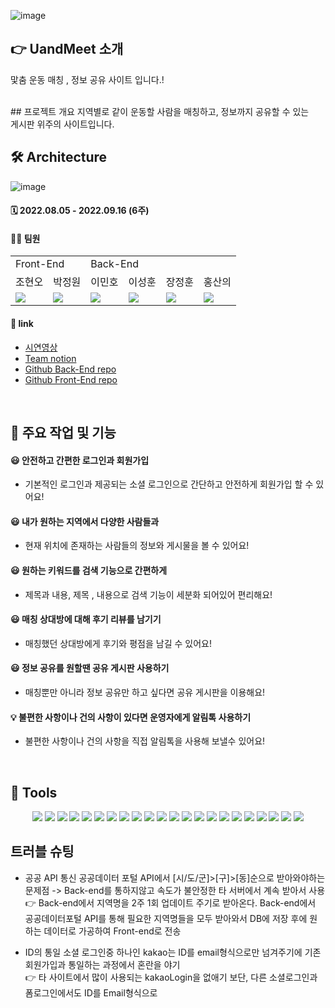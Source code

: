 ![image](https://user-images.githubusercontent.com/58943830/190537888-a808062d-fe3a-41a1-bf2e-d407627c329f.png)
## 👉 UandMeet 소개
맟춤 운동 매칭 , 정보 공유 사이트 입니다.!

<br>
## 프로젝트 개요
지역별로 같이 운동할 사람을 매칭하고, 정보까지 공유할 수 있는
<br>
게시판 위주의 사이트입니다.

## 🛠 Architecture
![image](https://user-images.githubusercontent.com/56526225/190002286-d5fa17f1-a672-462f-b5da-fd9303cddee4.png)


#### 🗓 2022.08.05 - 2022.09.16 (6주)
#### 🙋‍♂️ 팀원

<table>
  <tr>
    <td colspan="2">Front-End</td>
    <td colspan="4">Back-End</td>
  </tr>
  <tr>
    <td>조현오</td>
    <td>박정원</td>
    <td>이민호</td>
    <td>이성훈</td>
    <td>장정훈</td>
    <td>홍산의</td>
  </tr>
  <tr>
    <td><img src="https://img.shields.io/badge/React-61DAFB?style=flat-square&logo=React&logoColor=white"/></td>
    <td><img src="https://img.shields.io/badge/React-61DAFB?style=flat-square&logo=React&logoColor=white"/></td>
    <td><img src="https://img.shields.io/badge/Springboot-6DB33F?style=flat-square&logo=Springboot&logoColor=white"/></td>
    <td><img src="https://img.shields.io/badge/Springboot-6DB33F?style=flat-square&logo=Springboot&logoColor=white"/></td>
    <td><img src="https://img.shields.io/badge/Springboot-6DB33F?style=flat-square&logo=Springboot&logoColor=white"/></td>
    <td><img src="https://img.shields.io/badge/Springboot-6DB33F?style=flat-square&logo=Springboot&logoColor=white"/></td>
  </tr>
</table>


#### 🔗 link

- [시연영상]()
- [Team notion](https://www.notion.so/4-2cfecbfb7da547f58028d85890da61e8)
- [Github Back-End repo](https://github.com/enkidur/uandmeet)
- [Github Front-End repo](https://github.com/letsjo/exercise-match)
<br>

## 🚀 주요 작업 및 기능
#### 😃 안전하고 간편한 로그인과 회원가입
- 기본적인 로그인과 제공되는 소셜 로그인으로 간단하고 안전하게 회원가입 할 수 있어요!
#### 😃 내가 원하는 지역에서 다양한 사람들과
- 현재 위치에 존재하는 사람들의 정보와 게시물을 볼 수 있어요!
#### 😃 원하는 키워드를 검색 기능으로 간편하게
- 제목과 내용, 제목 , 내용으로 검색 기능이 세분화 되어있어 편리해요!
#### 😃 매칭 상대방에 대해 후기 리뷰를 남기기
- 매칭했던 상대방에게 후기와 평점을 남길 수 있어요!
#### 😃 정보 공유를 원할땐 공유 게시판 사용하기
- 매칭뿐만 아니라 정보 공유만 하고 싶다면 공유 게시판을 이용해요!
#### 💡 불편한 사항이나 건의 사항이 있다면 운영자에게 알림톡 사용하기
- 불편한 사항이나 건의 사항을 직접 알림톡을 사용해 보낼수 있어요!
<br>

## 📌 Tools
<div align=center>
<img src="https://img.shields.io/badge/Spring Boot-6DB33F?style=for-the-badge&logo=Spring Boot&logoColor=white">
<img src="https://img.shields.io/badge/Spring Security-6DB33F?style=for-the-badge&logo=Spring Security&logoColor=white">
<img src="https://img.shields.io/badge/codedeploy-6DB33F?style=for-the-badge&logo=codedeploy&logoColor=white">
<img src="https://img.shields.io/badge/Java-007396?style=for-the-badge&logo=Java&logoColor=white">
<img src="https://img.shields.io/badge/JSON Web Tokens-000000?style=for-the-badge&logo=JSON Web Tokens&logoColor=white">
<img src="https://img.shields.io/badge/Gradle-02303A?style=for-the-badge&logo=Gradle&logoColor=white">
<img src="https://img.shields.io/badge/Redis-DC382D?style=for-the-badge&logo=Redis&logoColor=white">
<img src="https://img.shields.io/badge/IntelliJ IDEA-000000?style=for-the-badge&logo=IntelliJ IDEA&logoColor=white">
<img src="https://img.shields.io/badge/Sourcetree-0052CC?style=for-the-badge&logo=Sourcetree&logoColor=white">
<img src="https://img.shields.io/badge/Postman-FF6C37?style=for-the-badge&logo=Postman&logoColor=white">
<img src="https://img.shields.io/badge/Slack-4A154B7?style=for-the-badge&logo=Slack&logoColor=white">
<img src="https://img.shields.io/badge/Notion-000000?style=for-the-badge&logo=Notion&logoColor=white">
<img src="https://img.shields.io/badge/AmazonEC2-FF9900?style=for-the-badge&logo=AmazonEC2&logoColor=white">
<img src="https://img.shields.io/badge/Amazon S3-569A31?style=for-the-badge&logo=Amazon S3&logoColor=white">
<img src="https://img.shields.io/badge/MySQL-4479A1?style=for-the-badge&logo=MySQL&logoColor=white">
<img src="https://img.shields.io/badge/Ubuntu-E95420?style=for-the-badge&logo=Ubuntu&logoColor=white">
<img src="https://img.shields.io/badge/socket.io-010101?style=for-the-badge&logo=socket.io&logoColor=white">
<img src="https://img.shields.io/badge/Git-F05032?style=for-the-badge&logo=Git&logoColor=white">
<img src="https://img.shields.io/badge/github-181717?style=for-the-badge&logo=github&logoColor=white">
<img src="https://img.shields.io/badge/GitHub Actions-2088FF?style=for-the-badge&logo=GitHub Actions&logoColor=white">
<img src="https://img.shields.io/badge/kakao login-FFCD00?style=for-the-badge&logo=kakao&logoColor=black">
<img src="https://img.shields.io/badge/google login-4285F4?style=for-the-badge&logo=google&logoColor=white">
</div>

## 트러블 슈팅
- 공공 API 통신
공공데이터 포털 API에서 [시/도/군]>[구]>[동]순으로 받아와야하는 문제점 -> Back-end를 통하지않고 속도가 불안정한 타 서버에서 계속 받아서 사용
<br>👉 Back-end에서 지역명을 2주 1회 업데이트 주기로 받아온다. Back-end에서 공공데이터포털 API를 통해 필요한 지역명들을 모두 받아와서 DB에 저장 후에 
원하는 데이터로 가공하여 Front-end로 전송

- ID의 통일
소셜 로그인중 하나인 kakao는 ID를 email형식으로만 넘겨주기에 기존 회원가입과 통일하는 과정에서 혼란을 야기
<br>👉 타 사이트에서 많이 사용되는 kakaoLogin을 없애기 보단, 다른 소셜로그인과 폼로그인에서도 ID를 Email형식으로  
